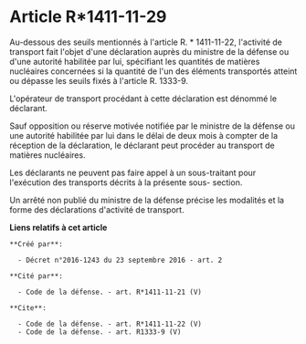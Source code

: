 # Article R*1411-11-29

Au-dessous des seuils mentionnés à l'article R. * 1411-11-22, l'activité de transport fait l'objet d'une déclaration auprès
du ministre de la défense ou d'une autorité habilitée par lui, spécifiant les quantités de matières nucléaires concernées si
la quantité de l'un des éléments transportés atteint ou dépasse les seuils fixés à l'article R. 1333-9. 

L'opérateur de transport procédant à cette déclaration est dénommé le déclarant. 

Sauf opposition ou réserve motivée notifiée par le ministre de la défense ou une autorité habilitée par lui dans le délai de
deux mois à compter de la réception de la déclaration, le déclarant peut procéder au transport de matières nucléaires. 

Les déclarants ne peuvent pas faire appel à un sous-traitant pour l'exécution des transports décrits à la présente sous-
section. 

Un arrêté non publié du ministre de la défense précise les modalités et la forme des déclarations d'activité de transport.

**Liens relatifs à cet article**

	**Créé par**:

	  - Décret n°2016-1243 du 23 septembre 2016 - art. 2

	**Cité par**:

	  - Code de la défense. - art. R*1411-11-21 (V)

	**Cite**:

	  - Code de la défense. - art. R*1411-11-22 (V)
	  - Code de la défense. - art. R1333-9 (V)

